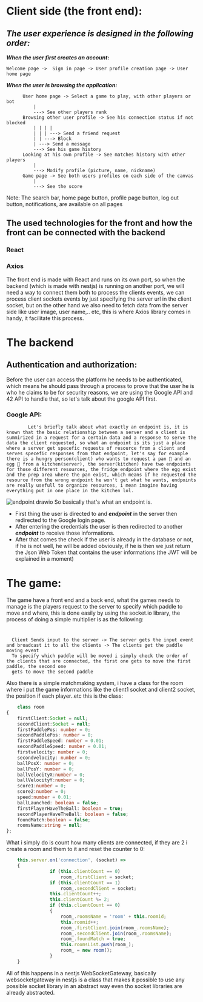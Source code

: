 # Client side (the front end):


## ***The user experience is designed in the following order:***

***When the user first creates an account:***

    Welcome page ->  Sign in page -> User profile creation page -> User home page
  
***When the user is browsing the application:***

          User home page -> Select a game to play, with other players or bot
              |
              ---> See other players rank
          Browsing other user profile -> See his connection status if not blocked
              | | | |
              | | | ---> Send a friend request
              | | ---> Block
              | ---> Send a message
              ---> See his game history
          Looking at his own profile -> See matches history with other players
              |
              ---> Modify profile (picture, name, nickname)
          Game page -> See both users profiles on each side of the canvas
              |
              ---> See the score
        
   Note: The search bar, home page button, profile page button, log out button, notifications, are available on all pages

## The used technologies for the front and how the front can be connected with the backend
 ### React
 ### Axios

 The front end is made with React and runs on its own port, so when the backend (which is made with nestjs) is running on another port, we will need a way to connect them both to process the clients events, we can process client sockets events by just specifying the server url in the client socket, but on the other hand we also need to fetch data from the server side like user image, user name,.. etc, this is where Axios library comes in handy, it facilitate this process.


# The backend
  ## Authentication and authorization:
  Before the user can access the platform he needs to be authenticated, which means he should pass through a process to prove that the user he is who he claims to be for security reasons, we are using the Google API and 42 API to handle that, so let's talk about the google API first.
  ### Google API:
            Let's briefly talk about what exactly an endpoint is, it is known that the basic relationship between a server and a client is summirized in a request for a certain data and a response to serve the data the client requested, so what an endpoint is its just a place where a server get specefic requests of resource from a client and serves specefic responses from that endpoint, let's say for example there is a hungry person(client) who wants to request a pan 🍳 and an egg 🥚 from a kitchen(server), the server(kitchen) have two endpoints for those different resources, the fridge endpoint where the egg exist and the prep area where the pan exist, which means if he requested the resource from the wrong endpoint he won't get what he wants, endpoints are really usefull to organize resources, i mean imagine having everything put in one place in the kitchen lol.
            
  ![endpoint drawio](https://github.com/mohamed-souiyeh/transandance/assets/54768823/f6273f80-bce9-45e6-83eb-178fc9f65f73)
So basically that's what an endpoint is.

 - First thing the user is directed to and ***endpoint*** in the server then redirected to the Google login page.
 - After entering the credentials the user is then redirected to another ***endpoint*** to receive those informations.
 - After that comes the check if the user is already in the database or not, if he is not well, he will be added obviously, if he is then we just return the Json Web Token that contains the user informations (the JWT will be explained in a moment)
   


    

# The game:
  The game have a front end and a back end, what the games needs to manage is the players request to the server to specify which paddle to move and where, this is done easily by using the socket.io library, the process of doing a simple multiplier is as the following:
  #
      Client Sends input to the server -> The server gets the input event and broadcast it to all the clients -> The clients get the paddle moving event 
      To specify which paddle will be moved i simply check the order of the clients that are connected, the first one gets to move the first paddle, the second one 
      gets to move the second paddle
Also there is a simple matchmaking system, i have a class for the room where i put the game informations like the client1 socket and client2 socket, the position if each player..etc this is the class:
```ts
    class room
{
    firstClient:Socket = null;
    secondClient:Socket = null;
    firstPaddlePos: number = 0;
    secondPaddlePos: number = 0;
    firstPaddleSpeed: number = 0.01;
    secondPaddleSpeed: number = 0.01;
    firstvelocity: number = 0;
    secondvelocity: number = 0;
    ballPosX: number = 0;
    ballPosY: number = 0;
    ballVelocityX:number = 0;
    ballVelocityY:number = 0;
    score1:number = 0;
    score2:number = 0;
    speed:number = 0.01;
    ballLaunched: boolean = false;
    firstPlayerHaveTheBall: boolean = true;
    secondPlayerHaveTheBall: boolean = false;
    foundMatch:boolean = false;
    roomsName:string = null;
};
```
What i simply do is count how many clients are connected, if they are 2 i create a room and them to it and reset the counter to 0:

```ts
    this.server.on('connection', (socket) =>
    {
                if (this.clientCount == 0)
                    room_.firstClient = socket;
                if (this.clientCount == 1)
                    room_.secondClient = socket;
                this.clientCount++;
                this.clientCount %= 2;
                if (this.clientCount == 0)
                {
                    room_.roomsName = 'room' + this.roomid;
                    this.roomid++;
                    room_.firstClient.join(room_.roomsName);
                    room_.secondClient.join(room_.roomsName);
                    room_.foundMatch = true;
                    this.roomsList.push(room_);
                    room_ = new room();
                }
    }
```
All of this happens in a nestjs WebSocketGateway, basically websocketgateway in nestjs is a class that makes it possible to use any possible socket library in an abstract way even tho socket libraries are already abstracted.




    
    
